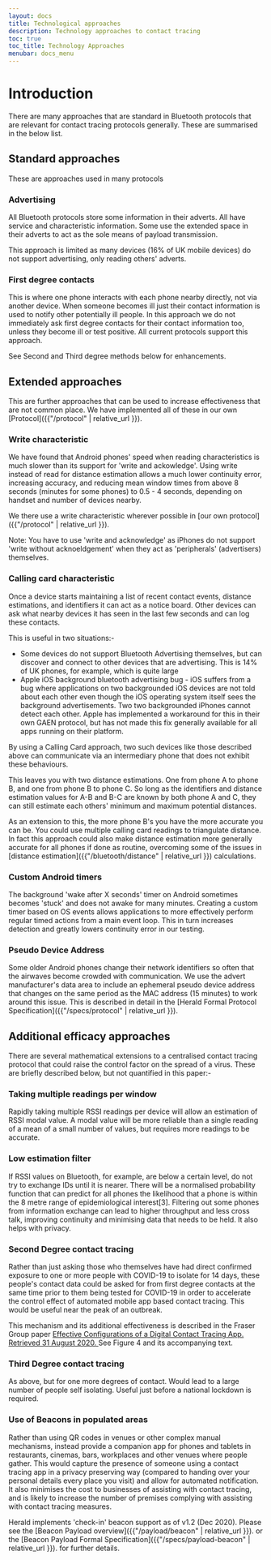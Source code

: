 ```yaml
---
layout: docs
title: Technological approaches
description: Technology approaches to contact tracing
toc: true
toc_title: Technology Approaches
menubar: docs_menu
---
```


# Introduction

There are many approaches that are standard in Bluetooth protocols that are relevant for
contact tracing protocols generally. These are summarised in the below list.

## Standard approaches

These are approaches used in many protocols

### Advertising

All Bluetooth protocols store some information in their adverts. All have service and 
characteristic information. Some use the extended space in their adverts to act as the sole 
means of payload transmission.

This approach is limited as many devices (16% of UK mobile devices) do not support 
advertising, only reading others' adverts.

### First degree contacts

This is where one phone interacts with each phone nearby directly, not via another device.
When someone becomes ill just their contact information is used to notify other potentially
ill people. In this approach we do not immediately ask first degree contacts for their
contact information too, unless they become ill or test positive. All current protocols
support this approach. 

See Second and Third degree methods below for enhancements.

## Extended approaches

This are further approaches that can be used to increase effectiveness that are not common place.
 We have implemented all of these in our own [Protocol]({{"/protocol" | relative_url }}).

### Write characteristic

We have found that Android phones' speed when reading characteristics is much slower than its 
support for 'write and ackowledge'. Using write instead of read for distance estimation allows
a much lower continuity error, increasing accuracy, and reducing mean window times from above 8
 seconds (minutes for some phones) to 0.5 - 4 seconds, depending on handset and number of 
 devices nearby.

We there use a write characteristic wherever possible in [our own protocol]({{"/protocol" | relative_url }}).

Note: You have to use 'write and acknowledge' as iPhones do not support 'write without 
acknoeldgement' when they act as 'peripherals' (advertisers) themselves.

### Calling card characteristic

Once a device starts maintaining a list of recent contact events, distance estimations, and identifiers
it can act as a notice board. Other devices can ask what nearby devices it has seen in the last few
seconds and can log these contacts.

This is useful in two situations:-
- Some devices do not support Bluetooth Advertising themselves, but can discover and connect to
other devices that are advertising. This is 14% of UK phones, for example, which is quite large
- Apple iOS background bluetooth advertising bug - iOS suffers from a bug where applications on
two backgrounded iOS devices are not told about each other even though the iOS operating system
itself sees the background advertisements. Two two backgrounded iPhones cannot detect each other.
Apple has implemented a workaround for this in their own GAEN protocol, but has not made this
fix generally available for all apps running on their platform.

By using a Calling Card approach, two such devices like those described above can communicate
via an intermediary phone that does not exhibit these behaviours.

This leaves you with two distance estimations. One from phone A to phone B, and one from
phone B to phone C. So long as the identifiers and distance estimation values for A-B and B-C
are known by both phone A and C, they can still estimate each others' minimum and maximum potential
distances.

As an extension to this, the more phone B's you have the more accurate you can be. You could use
multiple calling card readings to triangulate distance. In fact this approach could also make
distance estimation more generally accurate for all phones if done as routine, overcoming
some of the issues in [distance estimation]({{"/bluetooth/distance" | relative_url }}) calculations.

### Custom Android timers

The background 'wake after X seconds' timer on Android sometimes becomes 'stuck' and does
not awake for many minutes. Creating a custom timer based on OS events allows applications
to more effectively perform regular timed actions from a main event loop. This in turn
increases detection and greatly lowers continuity error in our testing.

### Pseudo Device Address

Some older Android phones change their network identifiers so often that the airwaves become 
crowded with communication. We use the advert manufacturer's data area to include an 
ephemeral pseudo device address that changes on the same period as the MAC address (15 minutes) to work 
around this issue. This is described in detail in the 
[Herald Formal Protocol Specification]({{"/specs/protocol" | relative_url }}).

## Additional efficacy approaches

There are several mathematical extensions to a centralised contact tracing protocol that 
could raise the control factor on the spread of a virus. These are briefly described below, 
but not quantified in this paper:-

### Taking multiple readings per window

Rapidly taking multiple RSSI readings per device will allow an estimation of RSSI modal value. 
A modal value will be more reliable than a single reading of a mean of a small number of 
values, but requires more readings to be accurate.

### Low estimation filter

If RSSI values on Bluetooth, for example, are below a certain level, do not try to exchange 
IDs until it is nearer. There will be a normalised probability function that can predict for 
all phones the likelihood that a phone is within the 8 metre range of epidemiological 
interest[3]. Filtering out some phones from information exchange can lead to higher 
throughput and less cross talk, improving continuity and minimising data that needs to be 
held. It also helps with privacy.

### Second Degree contact tracing

Rather than just asking those who themselves have had direct confirmed exposure to one or 
more people with COVID-19 to isolate for 14 days, these people's contact data could be 
asked for from first degree contacts at the same time prior to them being tested for COVID-19 
in order to accelerate the control effect of automated mobile app based contact tracing. 
This would be useful near the peak of an outbreak.

This mechanism and its additional effectiveness is described in the Fraser Group paper
[Effective Configurations of a Digital Contact Tracing App. Retrieved 31 August 2020. ](https://github.com/BDI-pathogens/covid-19_instant_tracing/blob/master/Report%20-%20Effective%20Configurations%20of%20a%20Digital%20Contact%20Tracing%20App.pdf) 
See Figure 4 and its accompanying text.

### Third Degree contact tracing

As above, but for one more degrees of contact. Would lead to a large number of people self 
isolating. Useful just before a national lockdown is required.

### Use of Beacons in populated areas

Rather than using QR codes in venues or other complex manual mechanisms, instead provide a 
companion app for phones and tablets in restaurants, cinemas, bars, workplaces and other 
venues where people gather. This would capture the presence of someone using a contact tracing 
app in a privacy preserving way (compared to handing over your personal details every place 
you visit) and allow for automated notification. It also minimises the cost to businesses 
of assisting with contact tracing, and is likely to increase the number of premises 
complying with assisting with contact tracing measures.

Herald implements 'check-in' beacon support as of v1.2 (Dec 2020). Please see the
[Beacon Payload overview]({{"/payload/beacon" | relative_url }}).
or the [Beacon Payload Formal Specification]({{"/specs/payload-beacon" | relative_url }}).
for further details.